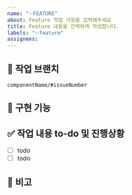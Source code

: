 ```yaml
---
name: "✨FEATURE"
about: Feature 작업 사항을 입력해주세요
title: Feature 내용을 간략하게 작성합니다.
labels: "✨feature"
assignees:
---
```


## 🌳 작업 브랜치
`componentName/#issueNumber`

## 📝 구현 기능
<!-- 한 줄로 간결히 설명해주세요 -->

## ✅ 작업 내용 to-do 및 진행상황
- [ ] todo
- [ ] todo

## 🙏 비고